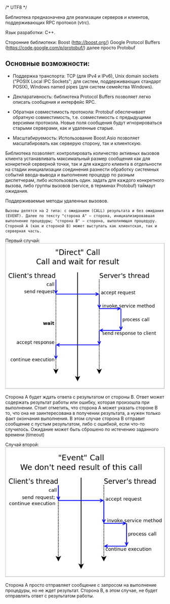 ﻿/* UTF8 */

Библиотека предназначена для реализации серверов и клиентов, поддерживающих RPC протокол (vtrc). 

Язык разработки: С++.

Сторонние библиотеки: Boost (http://boost.org/) 
                      Google Protocol Buffers (https://code.google.com/p/protobuf/) далее просто Protobuf

## Основные возможности:

 * Поддержка транспорта: TCP (для IPv4 и IPv6), Unix domain sockets ("POSIX Local IPC Sockets"; для систем, поддерживающих стандарт POSIX), Windows named pipes (для систем семейства Windows). 
	
 * Декларативность: библиотека Protocol Buffers позволяет легко описать сообщения и интерфейс RPC.

 * Обратная совместимость протокола: Protobuf обеспечивает обратную совместимость, т.е. совместимость с предыдущими версиями протокола. Новые поля сообщения будут игнорироваться старыми серверами, как и удаленные старые.

 * Масштабируемость: Использование Boost.Asio позволяет масштабировать как серверую сторону, так и клиентскую. 

Библиотека позволяет:
    контролировать количество активных вызовов клиента
    устанавливать максимальный размер сообщения как для конкретной серверной точки, так и для каждого клиента в отдельности на стадии инициализации соединения 
    разнести обработку системных событий ввода-вывода и выполнение процедур по разным диспетчерам, либо использовать один. 
    задать для каждого конкретного вызова, либо группы вызовов (service, в терминах Protobuf) таймаут ожидания. 


Поддерживаемые методы удаленных вызовов. 

    Вызовы делятся на 2 типа: с ожиданием (CALL) результата и без ожидания (EVENT). Далее по тексту "сторона A" — сторона, инициализировавшая выполнение процедуры; "сторона B" — сторона, выполняющая процедуру. Стороной A (как и стороной B) может выступать как клиентская, так и серверная часть.

Первый случай:
<img src="https://raw.githubusercontent.com/newenclave/vtrc-docs/master/img/call-direct.png" />

Cторона A будет ждать ответа с результатом от стороны B. Ответ может содержать результат работы или ошибку, которая произошла при выполнении. Стоит отметить, что сторона A может указать стороне B то, что она не заинтересована в получении результата, а нужен только факт окончания выполнения. В этом случае сторона B отправит сообщение с пустым результатом, либо с ошибкой, если что-то случилось. Ожидание может быть сброшено по истечению заданного времени (timeout)

Случай второй: 
<img src="https://raw.githubusercontent.com/newenclave/vtrc-docs/master/img/call-event.png" /> 

Cторона A просто отправляет сообщение с запросом на выполнение процедуры, но не ждет результат. Сторона B, в этом случае, не будет отправлять ответ с результатом работы. 
